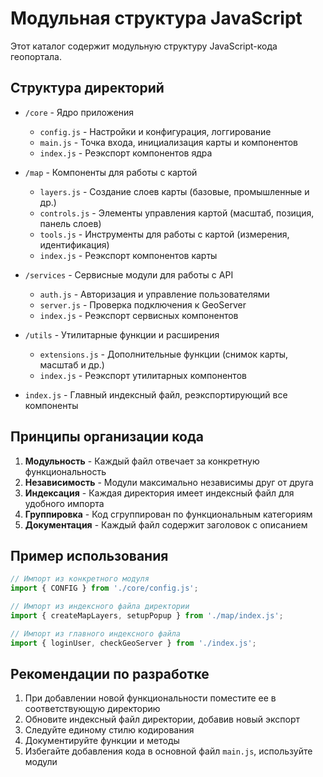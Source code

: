 # Модульная структура JavaScript

Этот каталог содержит модульную структуру JavaScript-кода геопортала. 

## Структура директорий

- `/core` - Ядро приложения
  - `config.js` - Настройки и конфигурация, логгирование
  - `main.js` - Точка входа, инициализация карты и компонентов
  - `index.js` - Реэкспорт компонентов ядра

- `/map` - Компоненты для работы с картой
  - `layers.js` - Создание слоев карты (базовые, промышленные и др.)
  - `controls.js` - Элементы управления картой (масштаб, позиция, панель слоев)
  - `tools.js` - Инструменты для работы с картой (измерения, идентификация)
  - `index.js` - Реэкспорт компонентов карты

- `/services` - Сервисные модули для работы с API
  - `auth.js` - Авторизация и управление пользователями
  - `server.js` - Проверка подключения к GeoServer
  - `index.js` - Реэкспорт сервисных компонентов

- `/utils` - Утилитарные функции и расширения
  - `extensions.js` - Дополнительные функции (снимок карты, масштаб и др.)
  - `index.js` - Реэкспорт утилитарных компонентов

- `index.js` - Главный индексный файл, реэкспортирующий все компоненты

## Принципы организации кода

1. **Модульность** - Каждый файл отвечает за конкретную функциональность
2. **Независимость** - Модули максимально независимы друг от друга
3. **Индексация** - Каждая директория имеет индексный файл для удобного импорта
4. **Группировка** - Код сгруппирован по функциональным категориям
5. **Документация** - Каждый файл содержит заголовок с описанием

## Пример использования

```javascript
// Импорт из конкретного модуля
import { CONFIG } from './core/config.js';

// Импорт из индексного файла директории
import { createMapLayers, setupPopup } from './map/index.js';

// Импорт из главного индексного файла
import { loginUser, checkGeoServer } from './index.js';
```

## Рекомендации по разработке

1. При добавлении новой функциональности поместите ее в соответствующую директорию
2. Обновите индексный файл директории, добавив новый экспорт
3. Следуйте единому стилю кодирования
4. Документируйте функции и методы
5. Избегайте добавления кода в основной файл `main.js`, используйте модули 